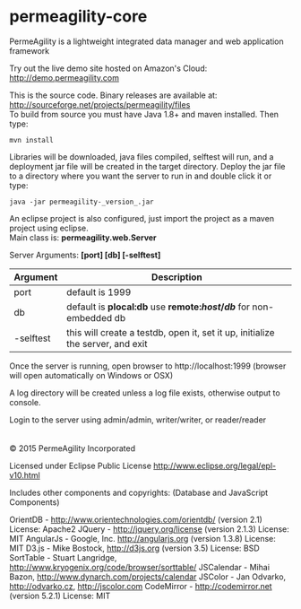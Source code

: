 permeagility-core
=================

PermeAgility is a lightweight integrated data manager and web application framework

Try out the live demo site hosted on Amazon's Cloud: http://demo.permeagility.com

This is the source code. Binary releases are available at: http://sourceforge.net/projects/permeagility/files  
To build from source you must have Java 1.8+ and maven installed.  Then type: 

    mvn install

Libraries will be downloaded, java files compiled, selftest will run, and a deployment jar 
file will be created in the target directory.  Deploy the jar file to a directory 
where you want the server to run in and double click it or type: 

    java -jar permeagility-_version_.jar

An eclipse project is also configured, just import the project as a maven project using eclipse.  
Main class is: <b>permeagility.web.Server</b>

Server Arguments: <b>[port] [db] [-selftest]</b>

Argument | Description
-------- | -----------
port | default is 1999
db | default is <b>plocal:db</b> use <b>remote:_host_/_db_</b> for non-embedded db
-selftest | this will create a testdb, open it, set it up, initialize the server, and exit

Once the server is running, open browser to http://localhost:1999 
(browser will open automatically on Windows or OSX)

A log directory will be created unless a log file exists, otherwise output to console.  

Login to the server using admin/admin, writer/writer, or reader/reader
<br>
<br>
<br>
&copy; 2015 PermeAgility Incorporated

Licensed under Eclipse Public License http://www.eclipse.org/legal/epl-v10.html


Includes other components and copyrights: (Database and JavaScript Components)

OrientDB - http://www.orientechnologies.com/orientdb/ (version 2.1)  License: Apache2
JQuery - http://jquery.org/license (version 2.1.3)  License: MIT
AngularJs - Google, Inc. http://angularjs.org (version 1.3.8)  License: MIT
D3.js - Mike Bostock, http://d3js.org (version 3.5)  License: BSD
SortTable - Stuart Langridge, http://www.kryogenix.org/code/browser/sorttable/
JSCalendar - Mihai Bazon, http://www.dynarch.com/projects/calendar
JSColor - Jan Odvarko, http://odvarko.cz, http://jscolor.com
CodeMirror - http://codemirror.net (version 5.2.1) License: MIT